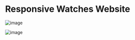 # Responsive Watches Website 

![image](https://user-images.githubusercontent.com/65621525/179356569-14bd128d-d3b1-46b4-965c-1008f513a709.png)


![image](https://user-images.githubusercontent.com/65621525/179356617-734686ba-c3b6-4edc-a97c-95119d054e5b.png)


